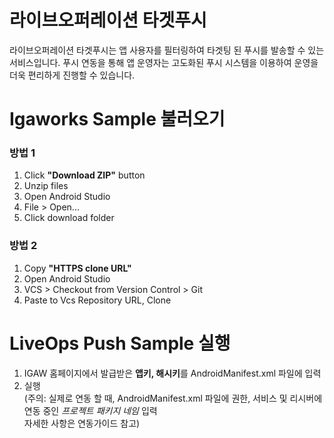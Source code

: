 # 라이브오퍼레이션 타겟푸시
라이브오퍼레이션 타겟푸시는 앱 사용자를 필터링하여 타겟팅 된 푸시를 발송할 수 있는 서비스입니다.
푸시 연동을 통해 앱 운영자는 고도화된 푸시 시스템을 이용하여 운영을 더욱 편리하게 진행할 수 있습니다.

# Igaworks Sample 불러오기
### 방법 1
1. Click **"Download ZIP"** button
1. Unzip files
1. Open Android Studio
1. File > Open...
1. Click download folder

### 방법 2
1. Copy **"HTTPS clone URL"**
1. Open Android Studio
1. VCS > Checkout from Version Control > Git
1. Paste to Vcs Repository URL, Clone

# LiveOps Push Sample 실행
1. IGAW 홈페이지에서 발급받은 **앱키, 해시키**를 AndroidManifest.xml 파일에 입력
1. 실행<br /> 
(주의: 실제로 연동 할 때, AndroidManifest.xml 파일에 권한, 서비스 및 리시버에 연동 중인 *프로젝트 패키지 네임* 입력<br /> 
자세한 사항은 연동가이드 참고)
